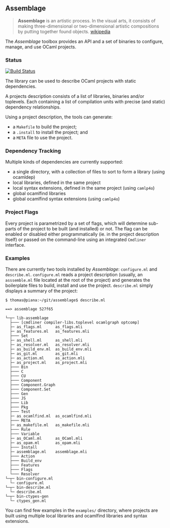 ## Assemblage

> __Assemblage__ is an artistic process. In the visual arts, it
  consists of making three-dimensional or two-dimensional artistic
  compositions by putting together found objects.
  [wikipedia](http://en.wikipedia.org/wiki/Assemblage_(art))

The *Assemblage* toolbox provides an API and a set of binaries to
configure, manage, and use OCaml projects.

### Status

[![Build Status](https://travis-ci.org/samoht/assemblage.svg?branch=master)](https://travis-ci.org/samoht/assemblage)

The library can be used to describe OCaml projects with static dependencies.

A projects description consists of a list of libraries, binaries and/or toplevels.
Each containing a list of compilation units with precise (and static) dependency
relationships.

Using a project description, the tools can generate:

- a `Makefile` to build the project;
- a `.install` to install the project; and
- a `META` file to use the project.

### Dependency Tracking

Multiple kinds of dependencies are currently supported:

- a single directory, with a collection of files to sort to form a
  library (using ocamldep)
- local libraries, defined in the same project
- local syntax extensions, defined in the same project (using `camlp4o`)
- global ocamlfind libraries
- global ocamlfind syntax extensions (using `camlp4o`)

### Project Flags

Every project is parametrized by a set of flags, which will determine sub-parts
of the project to be built (and installed) or not. The flag can be enabled or
disabled either programmatically (ie. in the project description itself) or
passed on the command-line using an integrated `Cmdliner` interface.

### Examples

There are currently two tools installed by *Assemblage*: `configure.ml` and
`describe.ml`. `configure.ml` reads a project description (usually,
an `asssemble.ml` file located at the root of the project) and generates the
boilerplate files to build, install and use the project. `describe.ml` simply
displays a summary of the project:

```shell
$ thomas@piana:~/git/assemblage$ describe.ml

==> assemblage 527f65

└─┬─ lib-assemblage
  ├─── [cmdliner compiler-libs.toplevel ocamlgraph optcomp]
  ├─ as_flags.ml      as_flags.mli
  ├─ as_features.ml   as_features.mli
  ├─── Set
  ├─ as_shell.ml      as_shell.mli
  ├─ as_resolver.ml   as_resolver.mli
  ├─ as_build_env.ml  as_build_env.mli
  ├─ as_git.ml        as_git.mli
  ├─ as_action.ml     as_action.mli
  ├─ as_project.ml    as_project.mli
  ├─── Bin
  ├─── C
  ├─── CU
  ├─── Component
  ├─── Component.Graph
  ├─── Component.Set
  ├─── Gen
  ├─── JS
  ├─── Lib
  ├─── Pkg
  ├─── Test
  ├─ as_ocamlfind.ml  as_ocamlfind.mli
  ├─── META
  ├─ as_makefile.ml   as_makefile.mli
  ├─── Rule
  ├─── Variable
  ├─ as_OCaml.ml      as_OCaml.mli
  ├─ as_opam.ml       as_opam.mli
  ├─── Install
  ├─ assemblage.ml    assemblage.mli
  ├─── Action
  ├─── Build_env
  ├─── Features
  ├─── Flags
  └─── Resolver
└─┬─ bin-configure.ml
  └─ configure.ml
└─┬─ bin-describe.ml
  └─ describe.ml
└─┬─ bin-ctypes-gen
  └─ ctypes_gen.ml
```

You can find few examples in the `examples/` directory, where projects are built using
multiple local libraries and ocamlfind libraries and syntax extensions.